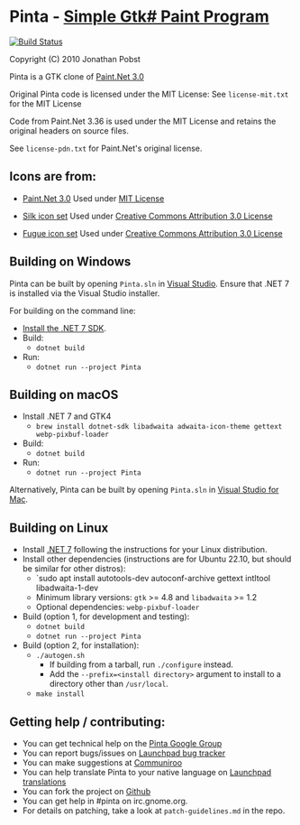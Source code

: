 # Pinta - [Simple Gtk# Paint Program](http://pinta-project.com/)

[![Build Status](https://github.com/PintaProject/Pinta/workflows/Build/badge.svg)](https://github.com/PintaProject/Pinta/actions)

Copyright (C) 2010 Jonathan Pobst <monkey AT jpobst DOT com>

Pinta is a GTK clone of [Paint.Net 3.0](http://www.getpaint.net/)

Original Pinta code is licensed under the MIT License:
See `license-mit.txt` for the MIT License

Code from Paint.Net 3.36 is used under the MIT License and retains the
original headers on source files.

See `license-pdn.txt` for Paint.Net's original license.


## Icons are from:

- [Paint.Net 3.0](http://www.getpaint.net/)
Used under [MIT License](http://www.opensource.org/licenses/mit-license.php)

- [Silk icon set](http://www.famfamfam.com/lab/icons/silk/)
Used under [Creative Commons Attribution 3.0 License](http://creativecommons.org/licenses/by/3.0/)

- [Fugue icon set](http://pinvoke.com/)
Used under [Creative Commons Attribution 3.0 License](http://creativecommons.org/licenses/by/3.0/)

## Building on Windows

Pinta can be built by opening `Pinta.sln` in [Visual Studio](https://visualstudio.microsoft.com/).
Ensure that .NET 7 is installed via the Visual Studio installer.

For building on the command line:
- [Install the .NET 7 SDK](https://dotnet.microsoft.com/).
- Build:
  - `dotnet build`
- Run:
  - `dotnet run --project Pinta`

## Building on macOS

- Install .NET 7 and GTK4
  - `brew install dotnet-sdk libadwaita adwaita-icon-theme gettext webp-pixbuf-loader`
- Build:
  - `dotnet build`
- Run:
  - `dotnet run --project Pinta`

Alternatively, Pinta can be built by opening `Pinta.sln` in [Visual Studio for Mac](https://visualstudio.microsoft.com/vs/mac/).

## Building on Linux

- Install [.NET 7](https://dotnet.microsoft.com/) following the instructions for your Linux distribution.
- Install other dependencies (instructions are for Ubuntu 22.10, but should be similar for other distros):
  - `sudo apt install autotools-dev autoconf-archive gettext intltool libadwaita-1-dev
  - Minimum library versions: `gtk` >= 4.8 and `libadwaita` >= 1.2
  - Optional dependencies: `webp-pixbuf-loader`
- Build (option 1, for development and testing):
  - `dotnet build`
  - `dotnet run --project Pinta`
- Build (option 2, for installation):
  - `./autogen.sh`
    - If building from a tarball, run `./configure` instead.
    - Add the `--prefix=<install directory>` argument to install to a directory other than `/usr/local`.
  - `make install`

## Getting help / contributing:

- You can get technical help on the [Pinta Google Group](https://groups.google.com/group/pinta-project)
- You can report bugs/issues on [Launchpad bug tracker](https://bugs.launchpad.net/pinta/+filebug)
- You can make suggestions at [Communiroo](https://communiroo.com/pintaproject/pinta/suggestions)
- You can help translate Pinta to your native language on [Launchpad translations](https://translations.launchpad.net/pinta)
- You can fork the project on [Github](https://github.com/PintaProject/Pinta)
- You can get help in #pinta on irc.gnome.org.
- For details on patching, take a look at `patch-guidelines.md` in the repo.
